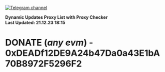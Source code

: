 [![Telegram channel](https://img.shields.io/endpoint?url=https://runkit.io/damiankrawczyk/telegram-badge/branches/master?url=https://t.me/n4z4v0d)](https://t.me/n4z4v0d) 

**Dynamic Updates Proxy List with Proxy Checker**  
**Last Updated: 21.12.23 18:15**

# DONATE (_any evm_) - 0xDEADf12DE9A24b47Da0a43E1bA70B8972F5296F2
